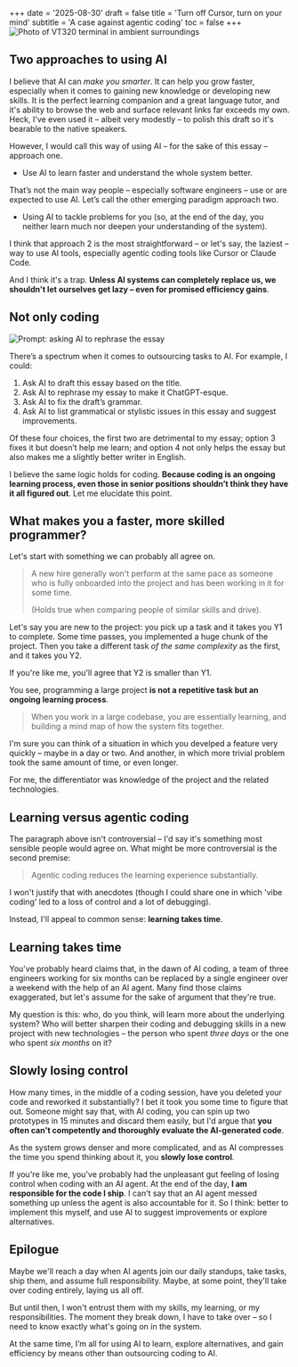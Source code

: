 +++
date = '2025-08-30'
draft = false
title = 'Turn off Cursor, turn on your mind'
subtitle = 'A case against agentic coding'
toc = false
+++
![Photo of VT320 terminal in ambient surroundings](../assets/vt320.jpg)

## Two approaches to using AI

I believe that AI can *make you smarter*. It can help you grow faster,
especially when it comes to gaining new knowledge or developing new skills. It
is the perfect learning companion and a great language tutor, and it's ability
to browse the web and surface relevant links far exceeds my own. Heck, I've
even used it – albeit very modestly – to polish this draft so it's bearable to
the native speakers.

However, I would call this way of using AI – for the sake of this essay –
approach one.

- Use AI to learn faster and understand the whole system better.

That’s not the main way people – especially software engineers – use or are
expected to use AI. Let’s call the other emerging paradigm approach two.

- Using AI to tackle problems for you (so, at the end of the day, you neither
  learn much nor deepen your understanding of the system).

I think that approach 2 is the most straightforward – or let's say, the laziest
– way to use AI tools, especially agentic coding tools like Cursor or Claude
Code.

And I think it's a trap. **Unless AI systems can completely replace us, we
shouldn't let ourselves get lazy – even for promised efficiency gains**.

## Not only coding

![Prompt: asking AI to rephrase the essay](../assets/prompt.png)

There’s a spectrum when it comes to outsourcing tasks to AI. For example, I could:

1. Ask AI to draft this essay based on the title.
2. Ask AI to rephrase my essay to make it ChatGPT-esque.
3. Ask AI to fix the draft’s grammar.
4. Ask AI to list grammatical or stylistic issues in this essay and suggest
   improvements.

Of these four choices, the first two are detrimental to my essay; option 3
fixes it but doesn’t help me learn; and option 4 not only helps the essay but
also makes me a slightly better writer in English.

I believe the same logic holds for coding. **Because coding is an ongoing
learning process, even those in senior positions shouldn’t think they have it
all figured out**. Let me elucidate this point.

## What makes you a faster, more skilled programmer?

Let's start with something we can probably all agree on.

> A new hire generally won't perform at the same pace as someone who is fully
> onboarded into the project and has been working in it for some time.
>
> (Holds true when comparing people of similar skills and drive).

Let's say you are new to the project: you pick up a task and it takes you Y1 to
complete. Some time passes, you implemented a huge chunk of the project. Then
you take a different task *of the same complexity* as the first, and it takes
you Y2.

If you're like me, you'll agree that Y2 is smaller than Y1.

You see, programming a large project **is not a repetitive task but an ongoing
learning process**.

> When you work in a large codebase, you are essentially learning, and building a
> mind map of how the system fits together.

I'm sure you can think of a situation in which you develped a feature very
quickly – maybe in a day or two. And another, in which more trivial problem
took the same amount of time, or even longer.

For me, the differentiator was knowledge of the project and the related
technologies.

## Learning versus agentic coding

The paragraph above isn't controversial – I'd say it's something most sensible
people would agree on. What might be more controversial is the second premise:

> Agentic coding reduces the learning experience substantially.

I won't justify that with anecdotes (though I could share one in which 'vibe
coding' led to a loss of control and a lot of debugging).

Instead, I'll appeal to common sense: **learning takes time**.

## Learning takes time

You've probably heard claims that, in the dawn of AI coding, a team of three
engineers working for six months can be replaced by a single engineer over a
weekend with the help of an AI agent. Many find those claims exaggerated, but
let's assume for the sake of argument that they're true.

My question is this: who, do you think, will learn more about the underlying
system? Who will better sharpen their coding and debugging skills in a new
project with new technologies – the person who spent *three days* or the one
who spent *six months* on it?

## Slowly losing control

How many times, in the middle of a coding session, have you deleted your code
and reworked it substantially? I bet it took you some time to figure that out.
Someone might say that, with AI coding, you can spin up two prototypes in 15
minutes and discard them easily, but I'd argue that **you often can't
competently and thoroughly evaluate the AI-generated code**.

As the system grows denser and more complicated, and as AI compresses the time
you spend thinking about it, you **slowly lose control**.

If you're like me, you've probably had the unpleasant gut feeling of losing
control when coding with an AI agent. At the end of the day, **I am responsible
for the code I ship**. I can't say that an AI agent messed something up unless
the agent is also accountable for it. So I think: better to implement this
myself, and use AI to suggest improvements or explore alternatives.

## Epilogue

Maybe we'll reach a day when AI agents join our daily standups, take tasks,
ship them, and assume full responsibility. Maybe, at some point, they'll take
over coding entirely, laying us all off.

But until then, I won't entrust them with my skills, my learning, or my
responsibilities. The moment they break down, I have to take over – so I need
to know exactly what's going on in the system.

At the same time, I’m all for using AI to learn, explore alternatives, and gain
efficiency by means other than outsourcing coding to AI.
